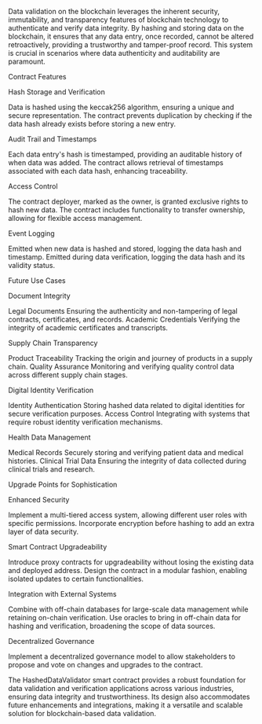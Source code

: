 Data validation on the blockchain leverages the inherent security, immutability, and transparency features of blockchain technology to authenticate and verify data integrity. By hashing and storing data on the blockchain, it ensures that any data entry, once recorded, cannot be altered retroactively, providing a trustworthy and tamper-proof record. This system is crucial in scenarios where data authenticity and auditability are paramount.



Contract Features


Hash Storage and Verification


Data is hashed using the keccak256 algorithm, ensuring a unique and secure representation.
The contract prevents duplication by checking if the data hash already exists before storing a new entry.


Audit Trail and Timestamps


Each data entry's hash is timestamped, providing an auditable history of when data was added.
The contract allows retrieval of timestamps associated with each data hash, enhancing traceability.


Access Control


The contract deployer, marked as the owner, is granted exclusive rights to hash new data.
The contract includes functionality to transfer ownership, allowing for flexible access management.


Event Logging


Emitted when new data is hashed and stored, logging the data hash and timestamp.
Emitted during data verification, logging the data hash and its validity status.



Future Use Cases

Document Integrity


Legal Documents Ensuring the authenticity and non-tampering of legal contracts, certificates, and records.
Academic Credentials Verifying the integrity of academic certificates and transcripts.


Supply Chain Transparency


Product Traceability Tracking the origin and journey of products in a supply chain.
Quality Assurance Monitoring and verifying quality control data across different supply chain stages.


Digital Identity Verification


Identity Authentication Storing hashed data related to digital identities for secure verification purposes.
Access Control Integrating with systems that require robust identity verification mechanisms.


Health Data Management


Medical Records Securely storing and verifying patient data and medical histories.
Clinical Trial Data Ensuring the integrity of data collected during clinical trials and research.




Upgrade Points for Sophistication


Enhanced Security


Implement a multi-tiered access system, allowing different user roles with specific permissions.
Incorporate encryption before hashing to add an extra layer of data security.


Smart Contract Upgradeability


Introduce proxy contracts for upgradeability without losing the existing data and deployed address.
Design the contract in a modular fashion, enabling isolated updates to certain functionalities.


Integration with External Systems


Combine with off-chain databases for large-scale data management while retaining on-chain verification.
Use oracles to bring in off-chain data for hashing and verification, broadening the scope of data sources.


Decentralized Governance


Implement a decentralized governance model to allow stakeholders to propose and vote on changes and upgrades to the contract.






The HashedDataValidator smart contract provides a robust foundation for data validation and verification applications across various industries, ensuring data integrity and trustworthiness. Its design also accommodates future enhancements and integrations, making it a versatile and scalable solution for blockchain-based data validation.